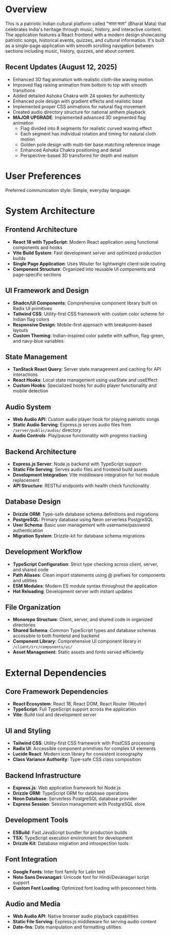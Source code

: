 # Overview

This is a patriotic Indian cultural platform called "भारत माता" (Bharat Mata) that celebrates India's heritage through music, history, and interactive content. The application features a React frontend with a modern design showcasing patriotic songs, historical events, quizzes, and cultural information. It's built as a single-page application with smooth scrolling navigation between sections including music, history, quizzes, and about content.

## Recent Updates (August 12, 2025)
- Enhanced 3D flag animation with realistic cloth-like waving motion
- Improved flag raising animation from bottom to top with smooth transitions
- Added detailed Ashoka Chakra with 24 spokes for authenticity
- Enhanced pole design with gradient effects and realistic base
- Implemented proper CSS animations for natural flag movement
- Created audio directory structure for national anthem playback
- **MAJOR UPGRADE**: Implemented advanced 3D segmented flag animation
  - Flag divided into 8 segments for realistic curved waving effect
  - Each segment has individual rotation and timing for natural cloth motion
  - Golden pole design with multi-tier base matching reference image
  - Enhanced Ashoka Chakra positioning and detail
  - Perspective-based 3D transforms for depth and realism

# User Preferences

Preferred communication style: Simple, everyday language.

# System Architecture

## Frontend Architecture
- **React 18 with TypeScript**: Modern React application using functional components and hooks
- **Vite Build System**: Fast development server and optimized production builds
- **Single Page Application**: Uses Wouter for lightweight client-side routing
- **Component Structure**: Organized into reusable UI components and page-specific sections

## UI Framework and Design
- **Shadcn/UI Components**: Comprehensive component library built on Radix UI primitives
- **Tailwind CSS**: Utility-first CSS framework with custom color scheme for Indian flag colors
- **Responsive Design**: Mobile-first approach with breakpoint-based layouts
- **Custom Theming**: Indian-inspired color palette with saffron, flag-green, and navy-blue variables

## State Management
- **TanStack React Query**: Server state management and caching for API interactions
- **React Hooks**: Local state management using useState and useEffect
- **Custom Hooks**: Specialized hooks for audio player functionality and mobile detection

## Audio System
- **Web Audio API**: Custom audio player hook for playing patriotic songs
- **Static Audio Serving**: Express.js serves audio files from `/server/public/audio/` directory
- **Audio Controls**: Play/pause functionality with progress tracking

## Backend Architecture
- **Express.js Server**: Node.js backend with TypeScript support
- **Static File Serving**: Serves audio files and frontend build assets
- **Development Integration**: Vite middleware integration for hot module replacement
- **API Structure**: RESTful endpoints with health check functionality

## Database Design
- **Drizzle ORM**: Type-safe database schema definitions and migrations
- **PostgreSQL**: Primary database using Neon serverless PostgreSQL
- **User Schema**: Basic user management with username/password authentication
- **Migration System**: Drizzle-kit for database schema migrations

## Development Workflow
- **TypeScript Configuration**: Strict type checking across client, server, and shared code
- **Path Aliases**: Clean import statements using @ prefixes for components and utilities
- **ESM Modules**: Modern ES module syntax throughout the application
- **Hot Reloading**: Development server with instant updates

## File Organization
- **Monorepo Structure**: Client, server, and shared code in organized directories
- **Shared Schema**: Common TypeScript types and database schemas accessible to both frontend and backend
- **Component Library**: Comprehensive UI component library in `/client/src/components/ui/`
- **Asset Management**: Static assets and fonts served efficiently

# External Dependencies

## Core Framework Dependencies
- **React Ecosystem**: React 18, React DOM, React Router (Wouter)
- **TypeScript**: Full TypeScript support across the application
- **Vite**: Build tool and development server

## UI and Styling
- **Tailwind CSS**: Utility-first CSS framework with PostCSS processing
- **Radix UI**: Accessible component primitives for complex UI elements
- **Lucide React**: Modern icon library for consistent iconography
- **Class Variance Authority**: Type-safe CSS class composition

## Backend Infrastructure
- **Express.js**: Web application framework for Node.js
- **Drizzle ORM**: TypeScript ORM for database operations
- **Neon Database**: Serverless PostgreSQL database provider
- **Express Session**: Session management with PostgreSQL store

## Development Tools
- **ESBuild**: Fast JavaScript bundler for production builds
- **TSX**: TypeScript execution environment for development
- **Drizzle Kit**: Database migration and introspection tools

## Font Integration
- **Google Fonts**: Inter font family for Latin text
- **Noto Sans Devanagari**: Unicode font for Hindi/Devanagari script support
- **Custom Font Loading**: Optimized font loading with preconnect hints

## Audio and Media
- **Web Audio API**: Native browser audio playback capabilities
- **Static File Serving**: Express.js middleware for serving audio content
- **Date-fns**: Date manipulation and formatting utilities
